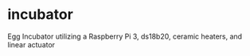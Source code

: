 # incubator
Egg Incubator utilizing a Raspberry Pi 3, ds18b20, ceramic heaters, and linear actuator
